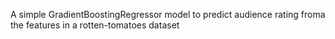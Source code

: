 A simple GradientBoostingRegressor model to predict audience rating froma the features in a rotten-tomatoes dataset
